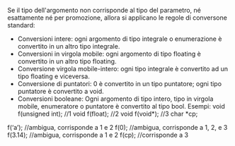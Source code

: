 Se il tipo dell'argomento non corrisponde al tipo del parametro, né esattamente né per promozione, allora si applicano le regole di conversone standard:

- Conversioni intere: ogni argomento di tipo integrale o enumerazione è convertito in un altro tipo
integrale.
- Conversioni in virgola mobile: ogni argomento di tipo floating è convertito in un altro tipo
floating.
- Conversione virgola mobile-intero: ogni tipo integrale è convertito ad un tipo floating e viceversa.
- Conversione di puntatori: 0 è convertito in un tipo puntatore; ogni tipo puntatore è convertito a
void.
- Conversioni booleane: Ogni argomento di tipo intero, tipo in virgola mobile, enumeratore o
puntatore è convertito al tipo bool.
Esempi:
void f(unsigned int); //1
void f(float); //2
void f(void*); //3
char *cp;

f(‘a’); //ambigua, corrisponde a 1 e 2
f(0); //ambigua, corrisponde a 1, 2, e 3
f(3.14); //ambigua, corrisponde a 1 e 2
f(cp); //corrisponde a 3